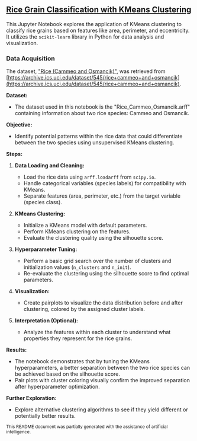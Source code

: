 ## [Rice Grain Classification with KMeans Clustering](./rice_clustering.ipynb)

This Jupyter Notebook explores the application of KMeans clustering to classify rice grains based on features like area, perimeter, and eccentricity. It utilizes the `scikit-learn` library in Python for data analysis and visualization.

### Data Acquisition

The dataset, ["Rice (Cammeo and Osmancik)"](./Rice_Cammeo_Osmancik.arff), was retrieved from [https://archive.ics.uci.edu/dataset/545/rice+cammeo+and+osmancik](https://archive.ics.uci.edu/dataset/545/rice+cammeo+and+osmancik).

**Dataset:**

- The dataset used in this notebook is the "Rice_Cammeo_Osmancik.arff" containing information about two rice species: Cammeo and Osmancik.

**Objective:**

- Identify potential patterns within the rice data that could differentiate between the two species using unsupervised KMeans clustering.

**Steps:**

1. **Data Loading and Cleaning:**
   - Load the rice data using `arff.loadarff` from `scipy.io`.
   - Handle categorical variables (species labels) for compatibility with KMeans.
   - Separate features (area, perimeter, etc.) from the target variable (species class).

2. **KMeans Clustering:**
   - Initialize a KMeans model with default parameters.
   - Perform KMeans clustering on the features.
   - Evaluate the clustering quality using the silhouette score.

3. **Hyperparameter Tuning:**
   - Perform a basic grid search over the number of clusters and initialization values (`n_clusters` and `n_init`).
   - Re-evaluate the clustering using the silhouette score to find optimal parameters.

4. **Visualization:**
   - Create pairplots to visualize the data distribution before and after clustering, colored by the assigned cluster labels.

5. **Interpretation (Optional):**
   - Analyze the features within each cluster to understand what properties they represent for the rice grains.

**Results:**

- The notebook demonstrates that by tuning the KMeans hyperparameters, a better separation between the two rice species can be achieved based on the silhouette score.
- Pair plots with cluster coloring visually confirm the improved separation after hyperparameter optimization.

**Further Exploration:**

- Explore alternative clustering algorithms to see if they yield different or potentially better results.


<sub> 
This README document was partially generated with the assistance of artificial intelligence.
</sub>

